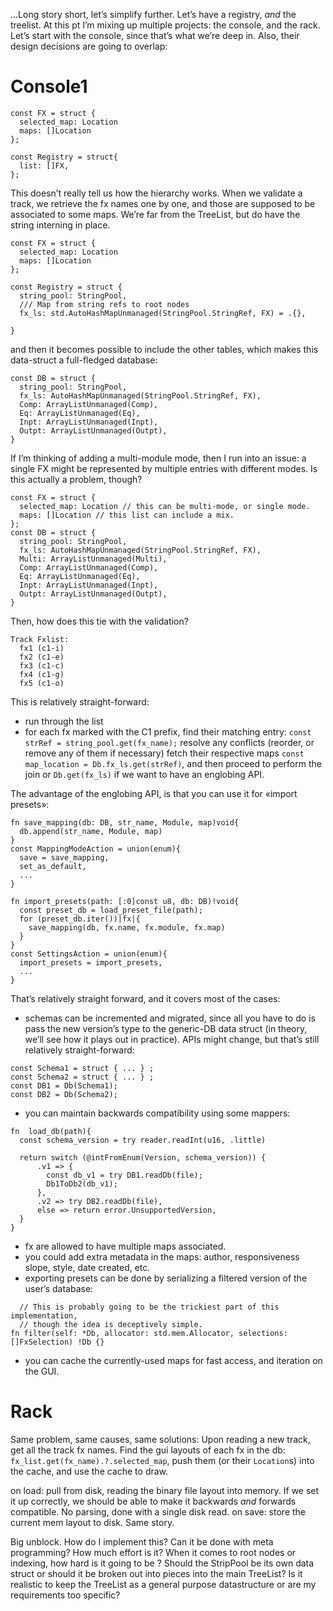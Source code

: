 …Long story short, let’s simplify further. Let’s have a registry, _and_ the treelist. At this pt I’m mixing up multiple projects: the console, and the rack. Let’s start with the console, since that’s what we’re deep in. Also, their design decisions are going to overlap:

# Console1

```zig
const FX = struct {
  selected_map: Location
  maps: []Location
};

const Registry = struct{
  list: []FX,
};
```
This doesn’t really tell us how the hierarchy works. When we validate a track, we retrieve the fx names one by one, and those are supposed to be associated to some maps. We’re far from the TreeList, but do have the string interning in place. 

```zig
const FX = struct {
  selected_map: Location
  maps: []Location
};

const Registry = struct {
  string_pool: StringPool,
  /// Map from string refs to root nodes
  fx_ls: std.AutoHashMapUnmanaged(StringPool.StringRef, FX) = .{},

}
```
and then it becomes possible to include the other tables, which makes this data-struct a full-fledged database:
```zig
const DB = struct {
  string_pool: StringPool,
  fx_ls: AutoHashMapUnmanaged(StringPool.StringRef, FX),
  Comp: ArrayListUnmanaged(Comp), 
  Eq: ArrayListUnmanaged(Eq), 
  Inpt: ArrayListUnmanaged(Inpt), 
  Outpt: ArrayListUnmanaged(Outpt), 
}
```
If I’m thinking of adding a multi-module mode, then I run into an issue: a single FX might be represented by multiple entries with different modes. Is this actually a problem, though?
```zig
const FX = struct {
  selected_map: Location // this can be multi-mode, or single mode.
  maps: []Location // this list can include a mix.
};
const DB = struct {
  string_pool: StringPool,
  fx_ls: AutoHashMapUnmanaged(StringPool.StringRef, FX),
  Multi: ArrayListUnmanaged(Multi), 
  Comp: ArrayListUnmanaged(Comp), 
  Eq: ArrayListUnmanaged(Eq), 
  Inpt: ArrayListUnmanaged(Inpt), 
  Outpt: ArrayListUnmanaged(Outpt), 
}
```
Then, how does this tie with the validation?

```reaper
Track Fxlist:
  fx1 (c1-i)
  fx2 (c1-e)
  fx3 (c1-c)
  fx4 (c1-g)
  fx5 (c1-o)
```
This is relatively straight-forward: 
- run through the list
- for each fx marked with the C1 prefix,
  find their matching entry:
    `const strRef = string_pool.get(fx_name);`
  resolve any conflicts (reorder, or remove any of them if necessary)
  fetch their respective maps
    `const map_location = Db.fx_ls.get(strRef)`, and then proceed to perform the join
    or `Db.get(fx_ls)` if we want to have an englobing API.

The advantage of the englobing API, is that you can use it for «import presets»:
```zig
fn save_mapping(db: DB, str_name, Module, map)void{
  db.append(str_name, Module, map)
}
const MappingModeAction = union(enum){
  save = save_mapping,
  set_as_default,
  ...
}

fn import_presets(path: [:0]const u8, db: DB)!void{
  const preset_db = load_preset_file(path);
  for (preset_db.iter())|fx|{
    save_mapping(db, fx.name, fx.module, fx.map)
  }
}
const SettingsAction = union(enum){
  import_presets = import_presets,
  ...
}
```
That’s relatively straight forward, and it covers most of the cases: 
- schemas can be incremented and migrated, since all you have to do is pass the new version’s type to the generic-DB data struct (in theory, we’ll see how it plays out in practice). APIs might change, but that’s still relatively straight-forward:
```zig
const Schema1 = struct { ... } ;
const Schema2 = struct { ... } ;
const DB1 = Db(Schema1);
const DB2 = Db(Schema2);
```
- you can maintain backwards compatibility using some mappers:
```zig
fn  load_db(path){
  const schema_version = try reader.readInt(u16, .little)

  return switch (@intFromEnum(Version, schema_version)) {
      .v1 => { 
        const db_v1 = try DB1.readDb(file);
        Db1ToDb2(db_v1);
      },
      .v2 => try DB2.readDb(file),
      else => return error.UnsupportedVersion,
  }
}
```
- fx are allowed to have multiple maps associated.
- you could add extra metadata in the maps: author, responsiveness slope, style, date created, etc.
- exporting presets can be done by serializing a filtered version of the user’s database:
```zig
  // This is probably going to be the trickiest part of this implementation, 
  // though the idea is deceptively simple.
fn filter(self: *Db, allocator: std.mem.Allocator, selections: []FxSelection) !Db {}
```
- you can cache the currently-used maps for fast access, and iteration on the GUI.


# Rack
Same problem, same causes, same solutions:
Upon reading a new track, get all the track fx names. Find the gui layouts of each fx in the db: `fx_list.get(fx_name).?.selected_map`, push them (or their `Location`s) into the cache, and use the cache to draw.

on load: pull from disk, reading the binary file layout into memory. If we set it up correctly, we should be able to make it backwards _and_ forwards compatible. No parsing, done with a single disk read.
on save: store the current mem layout to disk. Same story.

Big unblock. How do I implement this? Can it be done with meta programming? How much effort is it? When it comes to root nodes or indexing, how hard is it going to be ? Should the StripPool be its own data struct or should it be broken out into pieces into the main TreeList? Is it realistic to keep the TreeList as a general purpose datastructure or are my requirements too specific?


